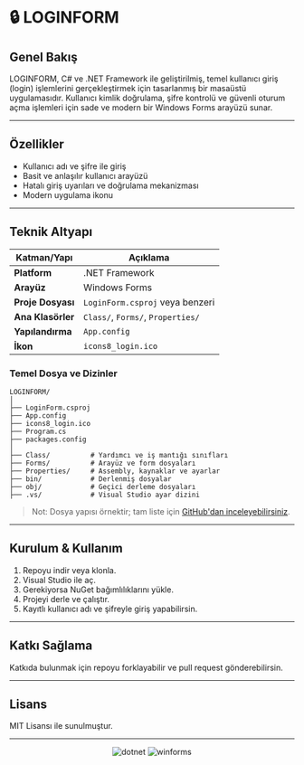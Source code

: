 

# 🔒 LOGINFORM

## Genel Bakış

LOGINFORM, C# ve .NET Framework ile geliştirilmiş, temel kullanıcı giriş (login) işlemlerini gerçekleştirmek için tasarlanmış bir masaüstü uygulamasıdır. Kullanıcı kimlik doğrulama, şifre kontrolü ve güvenli oturum açma işlemleri için sade ve modern bir Windows Forms arayüzü sunar.

---

## Özellikler

- Kullanıcı adı ve şifre ile giriş
- Basit ve anlaşılır kullanıcı arayüzü
- Hatalı giriş uyarıları ve doğrulama mekanizması
- Modern uygulama ikonu 

---

## Teknik Altyapı

| Katman/Yapı        | Açıklama                                       |
|--------------------|------------------------------------------------|
| **Platform**       | .NET Framework                                 |
| **Arayüz**         | Windows Forms                                  |
| **Proje Dosyası**  | `LoginForm.csproj` veya benzeri                |
| **Ana Klasörler**  | `Class/`, `Forms/`, `Properties/`              |
| **Yapılandırma**   | `App.config`                                   |
| **İkon**           | `icons8_login.ico`                             |

### Temel Dosya ve Dizinler

```
LOGINFORM/
│
├── LoginForm.csproj
├── App.config
├── icons8_login.ico
├── Program.cs
├── packages.config
│
├── Class/          # Yardımcı ve iş mantığı sınıfları
├── Forms/          # Arayüz ve form dosyaları
├── Properties/     # Assembly, kaynaklar ve ayarlar
├── bin/            # Derlenmiş dosyalar
├── obj/            # Geçici derleme dosyaları
├── .vs/            # Visual Studio ayar dizini
```
> Not: Dosya yapısı örnektir; tam liste için [GitHub'dan inceleyebilirsiniz](https://github.com/dogukankosan/LOGINFORM/tree/main).

---

## Kurulum & Kullanım

1. Repoyu indir veya klonla.
2. Visual Studio ile aç.
3. Gerekiyorsa NuGet bağımlılıklarını yükle.
4. Projeyi derle ve çalıştır.
5. Kayıtlı kullanıcı adı ve şifreyle giriş yapabilirsin.

---

## Katkı Sağlama

Katkıda bulunmak için repoyu forklayabilir ve pull request gönderebilirsin.

---

## Lisans

MIT Lisansı ile sunulmuştur.

---

<p align="center">
  <img src="https://img.shields.io/badge/.NET-Framework-blue?logo=dotnet" alt="dotnet" />
  <img src="https://img.shields.io/badge/Windows%20Forms-UI-lightgrey" alt="winforms" />
</p>

